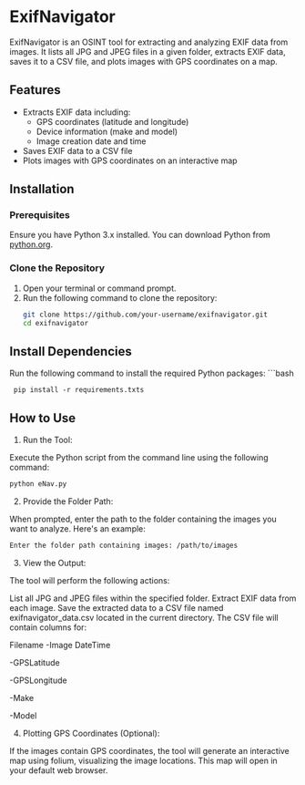 # ExifNavigator

ExifNavigator is an OSINT tool for extracting and analyzing EXIF data from images. It lists all JPG and JPEG files in a given folder, extracts EXIF data, saves it to a CSV file, and plots images with GPS coordinates on a map.

## Features

- Extracts EXIF data including:
  - GPS coordinates (latitude and longitude)
  - Device information (make and model)
  - Image creation date and time
- Saves EXIF data to a CSV file
- Plots images with GPS coordinates on an interactive map

## Installation

### Prerequisites

Ensure you have Python 3.x installed. You can download Python from [python.org](https://www.python.org/).

### Clone the Repository

1. Open your terminal or command prompt.
2. Run the following command to clone the repository:
   ```bash
   git clone https://github.com/your-username/exifnavigator.git
   cd exifnavigator
   ```


## Install Dependencies
Run the following command to install the required Python packages:
     ```bash
     
     pip install -r requirements.txts
     

## How to Use
1. Run the Tool:

Execute the Python script from the command line using the following command:

  ```Bash
  python eNav.py
  ```


2. Provide the Folder Path:

When prompted, enter the path to the folder containing the images you want to analyze. Here's an example:

```bash 
Enter the folder path containing images: /path/to/images
```

3. View the Output:

The tool will perform the following actions:

List all JPG and JPEG files within the specified folder.
Extract EXIF data from each image.
Save the extracted data to a CSV file named exifnavigator_data.csv located in the current directory.
The CSV file will contain columns for:

Filename
-Image DateTime

-GPSLatitude

-GPSLongitude

-Make

-Model


4. Plotting GPS Coordinates (Optional):

If the images contain GPS coordinates, the tool will generate an interactive map using folium, visualizing the image locations. This map will open in your default web browser.
